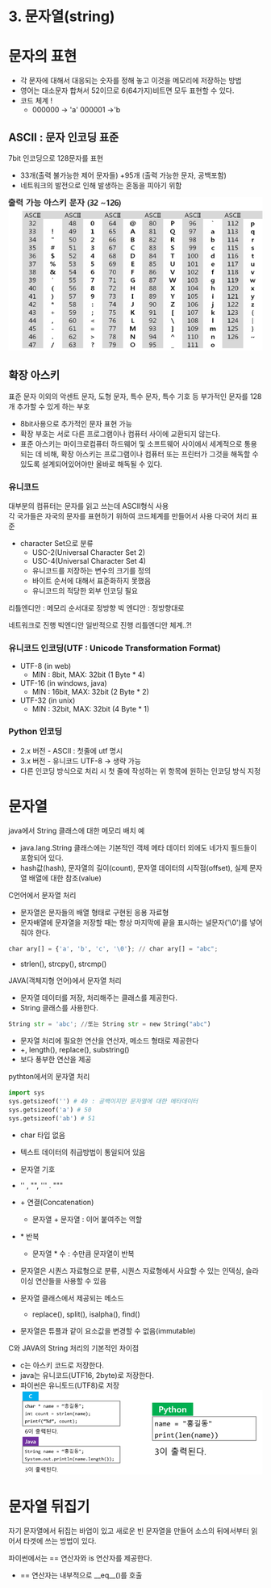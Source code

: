 # 3. 문자열(string)

# 문자의 표현
- 각 문자에 대해서 대응되는 숫자를 정해 놓고 이것을 메모리에 저장하는 방법
- 영어는 대소문자 합쳐서 52이므로 6(64가지)비트면 모두 표현할 수 있다.
- 코드 체계 !
    - 000000 -> 'a'  000001 ->'b
    
## ASCII : 문자 인코딩 표준
7bit 인코딩으로 128문자를 표현
- 33개(출력 불가능한 제어 문자들) +95개 (출력 가능한 문자, 공백포함)
- 네트워크의 발전으로 인해 발생하는 혼동을 피아기 위함
  
![img.png](img.png)

## 확장 아스키
표준 문자 이외의 악센트 문자, 도형 문자, 특수 문자, 특수 기호 등 부가적인 문자를 128개 추가할 수 있게 하는 부호
- 8bit사용으로 추가적인 문자 표현 가능
- 확장 부호는 서로 다른 프로그램이나 컴퓨터 사이에 교환되지 않는다.
- 표준 아스키는 마이크로컴퓨터 하드웨어 및 소프트웨어 사이에서 세계적으로 통용되는 데 비해, 확장 아스키는 프로그램이나 컴퓨터 또는 프린터가 그것을 해독할 수 있도록 설계되어있어야만 올바로 해독될 수 있다.

### 유니코드
대부분의 컴퓨터는 문자를 읽고 쓰는데 ASCII형식 사용  
각 국가들은 자국의 문자를 표현하기 위하여 코드체계를 만들어서 사용
다국어 처리 표준

- character Set으로 분류
  - USC-2(Universal Character Set 2)
  - USC-4(Universal Character Set 4)
  - 유니코드를 저장하는 변수의 크기를 정의
  - 바이트 순서에 대해서 표준화하지 못했음
  - 유니코드의 적당한 외부 인코딩 필요
  
리틀엔디안 : 메모리 순서대로 정방향
빅 엔디안 : 정방향대로

네트워크로 진행 빅엔디안 일반적으로 진행 리틀엔디안 체계..?!
  
### 유니코드 인코딩(UTF : Unicode Transformation Format)
- UTF-8 (in web)
    - MIN : 8bit, MAX: 32bit (1 Byte * 4)
- UTF-16 (in windows, java)
    - MIN : 16bit, MAX: 32bit (2 Byte * 2)
- UTF-32 (in unix)
    - MIN : 32bit, MAX: 32bit (4 Byte * 1)
    
### Python 인코딩
- 2.x 버전 - ASCII : 첫줄에 utf 명시
- 3.x 버전 - 유니코드 UTF-8 -> 생략 가능
- 다른 인코딩 방식으로 처리 시 첫 줄에 작성하는 위 항목에 원하는 인코딩 방식 지정

# 문자열
java에서 String 클래스에 대한 메모리 배치 예
- java.lang.String 클래스에는 기본적인 객체 메타 데이터 외에도 네가지 필드들이 포함되어 있다.
- hash값(hash), 문자열의 길이(count), 문자열 데이터의 시작점(offset), 실제 문자열 배열에 대한 참조(value)

C언어에서 문자열 처리
- 문자열은 문자들의 배열 형태로 구현된 응용 자료형
- 문자배열에 문자열을 저장할 때는 항상 마지막에 끝을 표시하는 널문자('\0')를 넣어줘야 한다.
```python
char ary[] = {'a', 'b', 'c', '\0'}; // char ary[] = "abc";
```
- strlen(), strcpy(), strcmp()

JAVA(객체지형 언어)에서 문자열 처리
- 문자열 데이터를 저장, 처리해주는 클래스를 제공한다.
- String 클래스를 사용한다.
```python
String str = 'abc'; //또는 String str = new String("abc")
```
- 문자열 처리에 필요한 연산을 연산자, 메소드 형태로 제공한다
- +, length(), replace(), substring()
- 보다 풍부한 연산을 제공

pythton에서의 문자열 처리
```python
import sys
sys.getsizeof('') # 49 : 공백이지만 문자열에 대한 메타데이터
sys.getsizeof('a') # 50
sys.getsizeof('ab') # 51
```
- char 타입 없음
- 텍스트 데이터의 취급방법이 통일되어 있음

- 문자열 기호
- '' , "", ''' . """
- \+ 연결(Concatenation)
    - 문자열 + 문자열 : 이어 붙여주는 역할
- \* 반복
    - 문자열 * 수 : 수만큼 문자열이 반복
    
- 문자열은 시퀀스 자료형으로 분류, 시퀀스 자료형에서 사요할 수 있는 인덱싱, 슬라이싱 연산들을 사용할 수 있음
- 문자열 클래스에서 제공되는 메소드
    - replace(), split(), isalpha(), find()
    
- 문자열은 튜플과 같이 요소값을 변경할 수 없음(immutable)

C와 JAVA의 String 처리의 기본적인 차이점
- c는 아스키 코드로 저장한다.
- java는 유니코드(UTF16, 2byte)로 저장한다.
- 파이썬은 유니토드(UTF8)로 저장
![img_1.png](img_1.png)
  
# 문자열 뒤집기
자기 문자열에서 뒤집는 바업이 있고 새로운 빈 문자열을 만들어 소스의 뒤에서부터 읽어서 타겟에 쓰는 방법이 있다.

파이썬에서는 == 연산자와 is 연산자를 제공한다.
- == 연산자는 내부적으로 \_\_eq_\_\()를 호출